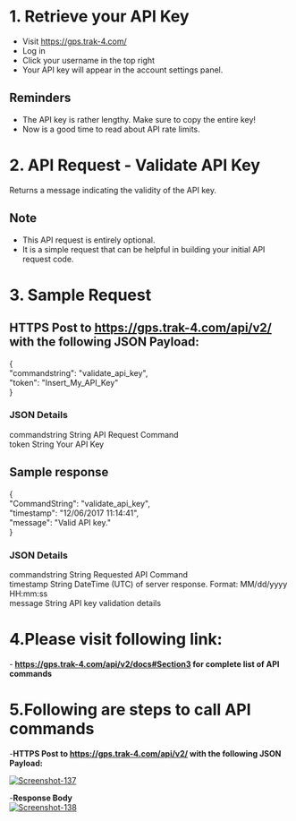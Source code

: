 # 1. Retrieve your API Key

- Visit https://gps.trak-4.com/
- Log in
- Click your username in the top right
 - Your API key will appear in the account settings panel.

## Reminders

- The API key is rather lengthy. Make sure to copy the entire key!
- Now is a good time to read about API rate limits.


# 2. API Request - Validate API Key

Returns a message indicating the validity of the API key.<br>

## Note

- This API request is entirely optional.
- It is a simple request that can be helpful in building your initial API request code.<br>


# 3. Sample Request


## HTTPS Post to https://gps.trak-4.com/api/v2/ with the following JSON Payload:<br>
{<br>
    "commandstring": "validate_api_key",<br>
    "token": "Insert_My_API_Key"<br>
}<br>
                            
### JSON Details</strong><br>
commandstring	String	API Request Command<br>
token	String	Your API Key<br>
## Sample response<br>
{<br>
    "CommandString": "validate_api_key",<br>
    "timestamp": "12/06/2017 11:14:41",<br>
    "message": "Valid API key."<br>
}<br>
### JSON Details<br>
commandstring	String	Requested API Command<br>
timestamp	String	DateTime (UTC) of server response. Format: MM/dd/yyyy HH:mm:ss<br>
message	String	API key validation details<br>


# 4.Please visit following link:
-<strong> https://gps.trak-4.com/api/v2/docs#Section3 for complete list of API commands</strong> <br>


# 5.Following are steps to call API commands<br>

-<strong>HTTPS Post to https://gps.trak-4.com/api/v2/ with the following JSON Payload:</strong><br>

<a href="https://ibb.co/Ycw9p3x"><img src="https://i.ibb.co/dPx9GrR/Screenshot-137.png"  alt="Screenshot-137" border="0"></a>

-<strong>Response Body</strong><br>
<a href="https://ibb.co/YZ7Kzy5"><img src="https://i.ibb.co/pyvstRH/Screenshot-138.png" alt="Screenshot-138" border="0"></a>
